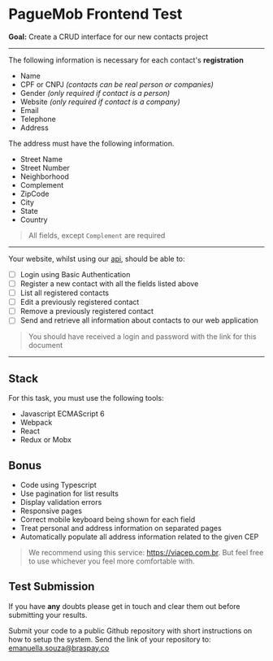 # PagueMob Frontend Test

**Goal:** Create a CRUD interface for our new contacts project

---
The following information is necessary for each contact's **registration**

 - Name
 - CPF or CNPJ *(contacts can be real person or companies)*
 - Gender *(only required if contact is a person)*
 - Website *(only required if contact is a company)*
 - Email
 - Telephone
 - Address

The address must have the following information.

 - Street Name
 - Street Number
 - Neighborhood
 - Complement
 - ZipCode
 - City
 - State
 - Country
 
 > All fields, except `Complement` are required

---
Your website, whilst using our [api], should be able to:

 - [ ] Login using Basic Authentication
 - [ ] Register a new contact with all the fields listed above
 - [ ] List all registered contacts
 - [ ] Edit a previously registered contact
 - [ ] Remove a previously registered contact
 - [ ] Send and retrieve all information about contacts to our web application

> You should have received a login and password with the link for this document

---
## Stack

For this task, you must use the following tools:

 - Javascript ECMAScript 6
 - Webpack
 - React
 - Redux or Mobx

## Bonus

 - Code using Typescript
 - Use pagination for list results
 - Display validation errors
 - Responsive pages
 - Correct mobile keyboard being shown for each field
 - Treat personal and address information on separated pages
 - Automatically populate all address information related to the given CEP

> We recommend using this service: https://viacep.com.br. But feel free to use whichever you feel more comfortable with.

## Test Submission

If you have **any** doubts please get in touch and clear them out before submitting your results.

Submit your code to a public Github repository with short instructions on how to setup the system.
Send the link of your repository to: [emanuella.souza@braspay.co](mailto:emanuella.souza@braspay.co)

[api]: https://paguemob-interview-environment.firebaseapp.com/
